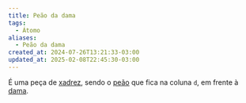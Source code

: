 ```yaml
---
title: Peão da dama
tags:
  - Átomo
aliases:
  - Peão da dama
created_at: 2024-07-26T13:21:33-03:00
updated_at: 2025-02-08T22:45:30-03:00
---
```


É uma peça de [xadrez](content/atomos/2024/08/06/Xadrez.md), sendo o [peão](content/atomos/2024/07/26/Xadrez_Peao.md) que fica na coluna `d`, em frente à [dama](content/atomos/2024/07/08/Xadrez_Dama.md).
